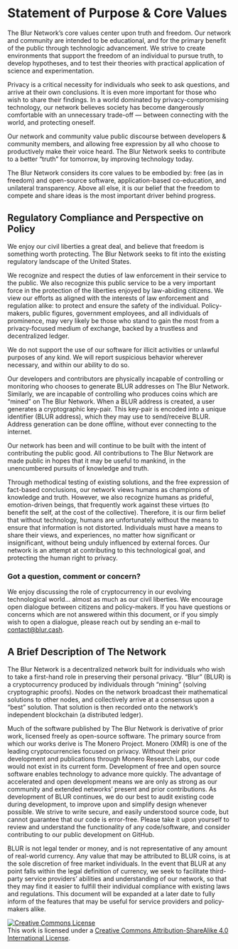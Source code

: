 # Statement of Purpose & Core Values


The Blur Network’s core values center upon truth and freedom. Our network and community  are intended to be educational, and for the primary benefit of the public through technologic advancement. We strive to create environments that support the freedom of an individual to pursue truth, to develop hypotheses, and to test their theories with practical application of science and experimentation.

Privacy is a critical necessity for individuals who seek to ask questions, and arrive at their own conclusions. It is even more important for those who wish to share their findings. In a world dominated by privacy-compromising technology, our network believes society has become dangerously comfortable with an unnecessary trade-off — between connecting with the world, and protecting oneself.

Our network and community value public discourse between developers & community members, and allowing free expression by all who choose to productively make their voice heard. The Blur Network seeks to contribute to a better “truth” for tomorrow, by improving technology today.

The Blur Network considers its core values to be embodied by: free (as in freedom) and open-source software, application-based co-education, and unilateral transparency. Above all else, it is our belief that the freedom to compete and share ideas is the most important driver behind progress.

## Regulatory Compliance and Perspective on Policy


We enjoy our civil liberties a great deal, and believe that freedom is something worth protecting. The Blur Network seeks to fit into the existing regulatory landscape of the United States.

We recognize and respect the duties of law enforcement in their service to the public. We also recognize this public service to be a very important force in the protection of the liberties enjoyed by law-abiding citizens. We view our efforts as aligned with the interests of law enforcement and regulation alike: to protect and ensure the safety of the individual. Policy-makers, public figures, government employees, and all individuals of prominence, may very likely be those who stand to gain the most from a privacy-focused medium of exchange, backed by a trustless and decentralized ledger.

We do not support the use of our software for illicit activities or unlawful purposes of any kind. We will report suspicious behavior wherever necessary, and within our ability to do so.

Our developers and contributors are physically incapable of controlling or monitoring who chooses to generate BLUR addresses on The Blur Network. Similarly, we are incapable of controlling who produces coins which are “mined” on The Blur Network. When a BLUR address is created, a user generates a cryptographic key-pair. This key-pair is encoded into a unique identifier (BLUR address), which they may use to send/receive BLUR. Address generation can be done offline, without ever connecting to the internet.

Our network has been and will continue to be built with the intent of contributing the public good. All contributions to The Blur Network are made public in hopes that it may be useful to mankind, in the unencumbered pursuits of knowledge and truth.

Through methodical testing of existing solutions, and the free expression of fact-based conclusions, our network views humans as champions of knowledge and truth. However, we also recognize humans as prideful, emotion-driven beings, that frequently work against these virtues (to benefit the self, at the cost of the collective). Therefore, it is our firm belief that without technology, humans are unfortunately without the means to ensure that information is not distorted. Individuals must have a means to share their views, and experiences, no matter how significant or insignificant, without being unduly influenced by external forces. Our network is an attempt at contributing to this technological goal, and protecting the human right to privacy.

### Got a question, comment or concern?


We enjoy discussing the role of cryptocurrency in our evolving technological world… almost as much as our civil liberties. We encourage open dialogue between citizens and policy-makers. If you have questions or concerns which are not answered within this document, or if you simply wish to open a dialogue, please reach out by sending an e-mail to contact@blur.cash.
 
## A Brief Description of The Network


The Blur Network is a decentralized network built for individuals who wish to take a first-hand role in preserving their personal privacy. “Blur” (BLUR) is a cryptocurrency produced by individuals through “mining” (solving cryptographic proofs). Nodes on the network broadcast their mathematical solutions to other nodes, and collectively arrive at a consensus upon a “best” solution. That solution is then recorded onto the network’s independent blockchain (a distributed ledger).


Much of the software published by The Blur Network is derivative of prior work, licensed freely as open-source software. The primary source from which our works derive is The Monero Project. Monero (XMR) is one of the leading cryptocurrencies focused on privacy. Without their prior development and publications through Monero Research Labs, our code would not exist in its current form. Development of free and open source software enables technology to advance more quickly. The advantage of accelerated and open development means we are only as strong as our community and extended networks’ present and prior contributions. As development of BLUR continues, we do our best to audit existing code during development, to improve upon and simplify design whenever possible. We strive to write secure, and easily understood source code, but cannot guarantee that our code is error-free. Please take it upon yourself to review and understand the functionality of any code/software, and consider contributing to our public development on GitHub.


BLUR is not legal tender or money, and is not representative of any amount of real-world currency. Any value that may be attributed to BLUR coins, is at the sole discretion of free market individuals. In the event that BLUR at any point falls within the legal definition of currency, we seek to facilitate third-party service providers’ abilities and understanding of our network, so that they may find it easier to fulfill their individual compliance with existing laws and regulations. This document will be expanded at a later date to fully inform of the features that may be useful for service providers and policy-makers alike.

<a rel="license" href="http://creativecommons.org/licenses/by-sa/4.0/"><img alt="Creative Commons License" style="border-width:0" src="https://i.creativecommons.org/l/by-sa/4.0/88x31.png" /></a><br />This work is licensed under a <a rel="license" href="http://creativecommons.org/licenses/by-sa/4.0/">Creative Commons Attribution-ShareAlike 4.0 International License</a>.
